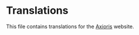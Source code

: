 # Translations

This file contains translations for the [Axioris](https://github.com/axiorissocial/web) website.
